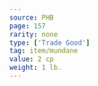 ```yaml
---
source: PHB
page: 157
rarity: none
type: ['Trade Good']
tag: item/mundane
value: 2 cp
weight: 1 lb.
---
```


